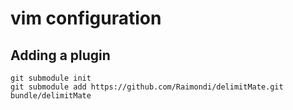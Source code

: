 # vim configuration

## Adding a plugin

    git submodule init
    git submodule add https://github.com/Raimondi/delimitMate.git bundle/delimitMate
